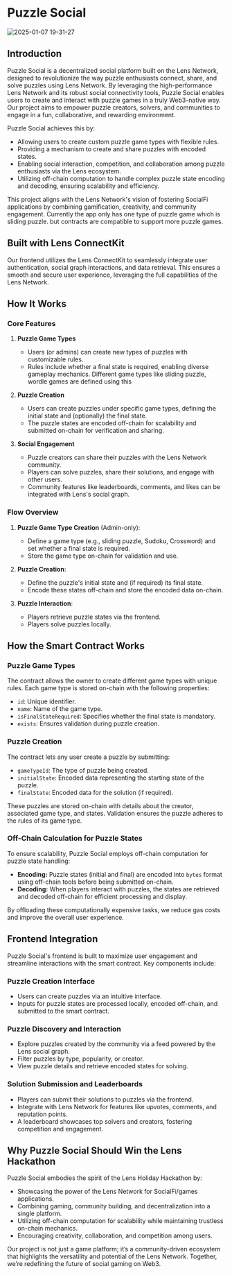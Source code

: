 # Puzzle Social
![2025-01-07 19-31-27](https://github.com/user-attachments/assets/f86de795-50bb-41cf-b7ea-86db3e2a9e7d)

## Introduction

Puzzle Social is a decentralized social platform built on the Lens Network, designed to revolutionize the way puzzle enthusiasts connect, share, and solve puzzles using Lens Network. By leveraging the high-performance Lens Network and its robust social connectivity tools, Puzzle Social enables users to create and interact with puzzle games in a truly Web3-native way. Our project aims to empower puzzle creators, solvers, and communities to engage in a fun, collaborative, and rewarding environment.

Puzzle Social achieves this by:
- Allowing users to create custom puzzle game types with flexible rules.
- Providing a mechanism to create and share puzzles with encoded states.
- Enabling social interaction, competition, and collaboration among puzzle enthusiasts via the Lens ecosystem.
- Utilizing off-chain computation to handle complex puzzle state encoding and decoding, ensuring scalability and efficiency.

This project aligns with the Lens Network's vision of fostering SocialFi applications by combining gamification, creativity, and community engagement.
Currently the app only has  one type of puzzle game which is sliding puzzle. but contracts are compatible to support more puzzle games.

## Built with Lens ConnectKit
Our frontend utilizes the Lens ConnectKit to seamlessly integrate user authentication, social graph interactions, and data retrieval. This ensures a smooth and secure user experience, leveraging the full capabilities of the Lens Network.

## How It Works

### Core Features
1. **Puzzle Game Types**
   - Users (or admins) can create new types of puzzles with customizable rules.
   - Rules include whether a final state is required, enabling diverse gameplay mechanics. Different game types like sliding puzzle, wordle games are defined using this

2. **Puzzle Creation**
   - Users can create puzzles under specific game types, defining the initial state and (optionally) the final state.
   - The puzzle states are encoded off-chain for scalability and submitted on-chain for verification and sharing.

3. **Social Engagement**
   - Puzzle creators can share their puzzles with the Lens Network community.
   - Players can solve puzzles, share their solutions, and engage with other users.
   - Community features like leaderboards, comments, and likes can be integrated with Lens's social graph.

### Flow Overview
1. **Puzzle Game Type Creation** (Admin-only):
   - Define a game type (e.g., sliding puzzle, Sudoku, Crossword) and set whether a final state is required.
   - Store the game type on-chain for validation and use.

2. **Puzzle Creation**:
   - Define the puzzle's initial state and (if required) its final state.
   - Encode these states off-chain and store the encoded data on-chain.

3. **Puzzle Interaction**:
   - Players retrieve puzzle states via the  frontend.
   - Players solve puzzles locally.

## How the Smart Contract Works

### Puzzle Game Types
The contract allows the owner to create different game types with unique rules. Each game type is stored on-chain with the following properties:
- `id`: Unique identifier.
- `name`: Name of the game type.
- `isFinalStateRequired`: Specifies whether the final state is mandatory.
- `exists`: Ensures validation during puzzle creation.

### Puzzle Creation
The contract lets any user create a puzzle by submitting:
- `gameTypeId`: The type of puzzle being created.
- `initialState`: Encoded data representing the starting state of the puzzle.
- `finalState`: Encoded data for the solution (if required).

These puzzles are stored on-chain with details about the creator, associated game type, and states. Validation ensures the puzzle adheres to the rules of its game type.

### Off-Chain Calculation for Puzzle States
To ensure scalability, Puzzle Social employs off-chain computation for puzzle state handling:
- **Encoding:** Puzzle states (initial and final) are encoded into `bytes` format using off-chain tools before being submitted on-chain.
- **Decoding:** When players interact with puzzles, the states are retrieved and decoded off-chain for efficient processing and display.

By offloading these computationally expensive tasks, we reduce gas costs and improve the overall user experience.

## Frontend Integration

Puzzle Social's frontend is built to maximize user engagement and streamline interactions with the smart contract. Key components include:

### Puzzle Creation Interface
- Users can create puzzles via an intuitive interface.
- Inputs for puzzle states are processed locally, encoded off-chain, and submitted to the smart contract.

### Puzzle Discovery and Interaction
- Explore puzzles created by the community via a feed powered by the Lens social graph.
- Filter puzzles by type, popularity, or creator.
- View puzzle details and retrieve encoded states for solving.

### Solution Submission and Leaderboards
- Players can submit their solutions to puzzles via the frontend.
- Integrate with Lens Network for features like upvotes, comments, and reputation points.
- A leaderboard showcases top solvers and creators, fostering competition and engagement.


## Why Puzzle Social Should Win the Lens Hackathon

Puzzle Social embodies the spirit of the Lens Holiday Hackathon by:
- Showcasing the power of the Lens Network for SocialFi/games applications.
- Combining gaming, community building, and decentralization into a single platform.
- Utilizing off-chain computation for scalability while maintaining trustless on-chain mechanics.
- Encouraging creativity, collaboration, and competition among users.

Our project is not just a game platform; it’s a community-driven ecosystem that highlights the versatility and potential of the Lens Network. Together, we’re redefining the future of social gaming on Web3.

